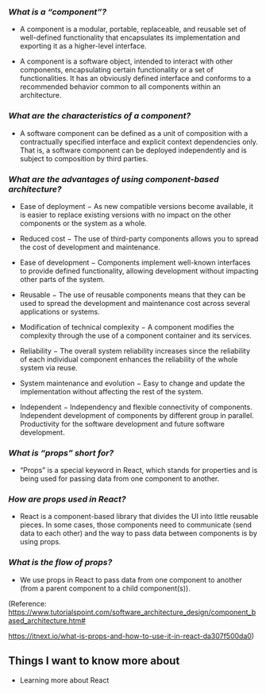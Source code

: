 
### *What is a “component”?* ###

- A component is a modular, portable, replaceable, and reusable set of well-defined functionality that encapsulates its implementation and exporting it as a higher-level interface.

- A component is a software object, intended to interact with other components, encapsulating certain functionality or a set of functionalities. It has an obviously defined interface and conforms to a recommended behavior common to all components within an architecture.

### *What are the characteristics of a component?* ###

- A software component can be defined as a unit of composition with a contractually specified interface and explicit context dependencies only. That is, a software component can be deployed independently and is subject to composition by third parties.

### *What are the advantages of using component-based architecture?* ###

- Ease of deployment − As new compatible versions become available, it is easier to replace existing versions with no impact on the other components or the system as a whole.

- Reduced cost − The use of third-party components allows you to spread the cost of development and maintenance.

- Ease of development − Components implement well-known interfaces to provide defined functionality, allowing development without impacting other parts of the system.

- Reusable − The use of reusable components means that they can be used to spread the development and maintenance cost across several applications or systems.

- Modification of technical complexity − A component modifies the complexity through the use of a component container and its services.

- Reliability − The overall system reliability increases since the reliability of each individual component enhances the reliability of the whole system via reuse.

- System maintenance and evolution − Easy to change and update the implementation without affecting the rest of the system.

- Independent − Independency and flexible connectivity of components. Independent development of components by different group in parallel. Productivity for the software development and future software development.


### *What is “props” short for?* ###

- “Props” is a special keyword in React, which stands for properties and is being used for passing data from one component to another.

### *How are props used in React?* ###

- React is a component-based library that divides the UI into little reusable pieces. In some cases, those components need to communicate (send data to each other) and the way to pass data between components is by using props.

### *What is the flow of props?* ###

- We use props in React to pass data from one component to another (from a parent component to a child component(s)).



(Reference: https://www.tutorialspoint.com/software_architecture_design/component_based_architecture.htm#

https://itnext.io/what-is-props-and-how-to-use-it-in-react-da307f500da0)

## Things I want to know more about 

- Learning more about React

